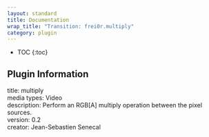 ```yaml
---
layout: standard
title: Documentation
wrap_title: "Transition: frei0r.multiply"
category: plugin
---
```

* TOC
{:toc}

## Plugin Information

title: multiply  
media types:
Video  
description: Perform an RGB[A] multiply operation between the pixel sources.  
version: 0.2  
creator: Jean-Sebastien Senecal  
